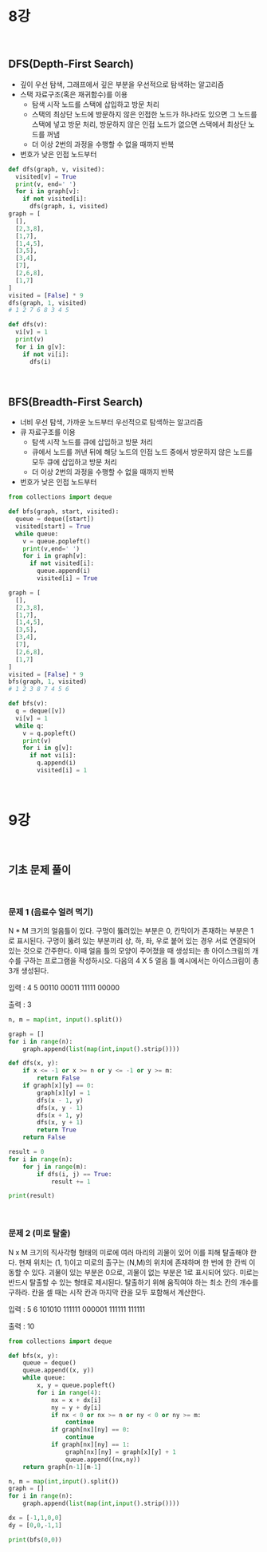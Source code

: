 # 8강

<br/>

## DFS(Depth-First Search)
- 깊이 우선 탐색, 그래프에서 깊은 부분을 우선적으로 탐색하는 알고리즘
- 스택 자료구조(혹은 재귀함수)를 이용
  - 탐색 시작 노드를 스택에 삽입하고 방문 처리
  - 스택의 최상단 노드에 방문하지 않은 인접한 노드가 하나라도 있으면 그 노드를 스택에 넣고 방문 처리, 방문하지 않은 인접 노드가 없으면 스택에서 최상단 노드를 꺼냄
  - 더 이상 2번의 과정을 수행할 수 없을 때까지 반복
- 번호가 낮은 인접 노드부터

```python
def dfs(graph, v, visited):
  visited[v] = True
  print(v, end=' ')
  for i in graph[v]:
    if not visited[i]:
      dfs(graph, i, visited)
graph = [
  [],
  [2,3,8],
  [1,7],
  [1,4,5],
  [3,5],
  [3,4],
  [7],
  [2,6,8],
  [1,7]
]
visited = [False] * 9
dfs(graph, 1, visited)
# 1 2 7 6 8 3 4 5 
```
```python
def dfs(v):
  vi[v] = 1
  print(v)
  for i in g[v]:
    if not vi[i]:
      dfs(i)
```


<br/>

## BFS(Breadth-First Search)
- 너비 우선 탐색, 가까운 노드부터 우선적으로 탐색하는 알고리즘
- 큐 자료구조를 이용
  - 탐색 시작 노드를 큐에 삽입하고 방문 처리
  - 큐에서 노드를 꺼낸 뒤에 해당 노드의 인접 노드 중에서 방문하지 않은 노드를 모두 큐에 삽입하고 방문 처리
  - 더 이상 2번의 과정을 수행할 수 없을 때까지 반복
- 번호가 낮은 인접 노드부터

```python
from collections import deque

def bfs(graph, start, visited):
  queue = deque([start])
  visited[start] = True
  while queue:
    v = queue.popleft()
    print(v,end=' ')
    for i in graph[v]:
      if not visited[i]:
        queue.append(i)
        visited[i] = True

graph = [
  [],
  [2,3,8],
  [1,7],
  [1,4,5],
  [3,5],
  [3,4],
  [7],
  [2,6,8],
  [1,7]
]
visited = [False] * 9
bfs(graph, 1, visited)
# 1 2 3 8 7 4 5 6
```
```python
def bfs(v):
  q = deque([v])
  vi[v] = 1
  while q:
    v = q.popleft()
    print(v)
    for i in g[v]:
      if not vi[i]:
        q.append(i)
        visited[i] = 1
```

<br/>

# 9강

<br/>

## 기초 문제 풀이

<br/>

### 문제 1 (음료수 얼려 먹기)
N * M 크기의 얼음틀이 있다. 구멍이 뚫려있는 부분은 0, 칸막이가 존재하는 부분은 1로 표시된다. 구멍이 뚫려 있는 부분끼리 상, 하, 좌, 우로 붙어 있는 경우 서로 연결되어 있는 것으로 간주한다. 이때 얼음 틀의 모양이 주어졌을 때 생성되는 총 아이스크림의 개수를 구하는 프로그램을 작성하시오. 다음의 4 X 5 얼음 틀 예시에서는 아이스크림이 총 3개 생성된다.

입력 :
4 5
00110
00011
11111
00000

출력 :
3

```python
n, m = map(int, input().split())

graph = []
for i in range(n):
    graph.append(list(map(int,input().strip())))

def dfs(x, y):
    if x <= -1 or x >= n or y <= -1 or y >= m:
        return False
    if graph[x][y] == 0:
        graph[x][y] = 1
        dfs(x - 1, y)
        dfs(x, y - 1)
        dfs(x + 1, y)
        dfs(x, y + 1)
        return True
    return False

result = 0
for i in range(n):
    for j in range(m):
        if dfs(i, j) == True:
            result += 1

print(result)
```

<br/>

### 문제 2 (미로 탈출)

N x M 크기의 직사각형 형태의 미로에 여러 마리의 괴물이 있어 이를 피해 탈출해야 한다. 현재 위치는 (1, 1)이고 미로의 출구는 (N,M)의 위치에 존재하며 한 번에 한 칸씩 이동할 수 있다. 괴물이 있는 부분은 0으로, 괴물이 없는 부분은 1로 표시되어 있다. 미로는 반드시 탈출할 수 있는 형태로 제시된다. 탈출하기 위해 움직여야 하는 최소 칸의 개수를 구하라. 칸을 셀 때는 시작 칸과 마지막 칸을 모두 포함해서 계산한다.

입력 :
5 6
101010
111111
000001
111111
111111

출력 :
10

```python
from collections import deque

def bfs(x, y):
    queue = deque()
    queue.append((x, y))
    while queue:
        x, y = queue.popleft()
        for i in range(4):
            nx = x + dx[i]
            ny = y + dy[i]
            if nx < 0 or nx >= n or ny < 0 or ny >= m:
                continue
            if graph[nx][ny] == 0:
                continue
            if graph[nx][ny] == 1:
                graph[nx][ny] = graph[x][y] + 1
                queue.append((nx,ny))
    return graph[n-1][m-1]

n, m = map(int,input().split())
graph = []
for i in range(n):
    graph.append(list(map(int,input().strip())))

dx = [-1,1,0,0]
dy = [0,0,-1,1]

print(bfs(0,0))
```
